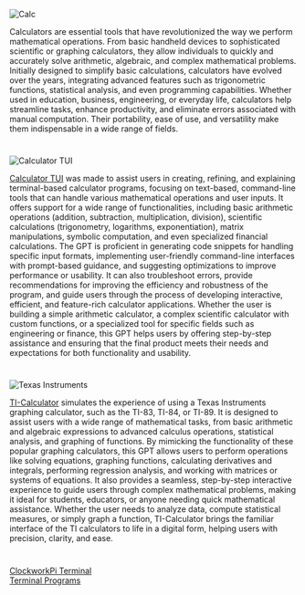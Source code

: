 ![Calc](https://github.com/user-attachments/assets/2d17e802-eb64-4eaf-bc03-77d7410fbac5)

Calculators are essential tools that have revolutionized the way we perform mathematical operations. From basic handheld devices to sophisticated scientific or graphing calculators, they allow individuals to quickly and accurately solve arithmetic, algebraic, and complex mathematical problems. Initially designed to simplify basic calculations, calculators have evolved over the years, integrating advanced features such as trigonometric functions, statistical analysis, and even programming capabilities. Whether used in education, business, engineering, or everyday life, calculators help streamline tasks, enhance productivity, and eliminate errors associated with manual computation. Their portability, ease of use, and versatility make them indispensable in a wide range of fields.

#

![Calculator TUI](https://github.com/user-attachments/assets/d56944c2-f12c-41d0-9fce-57ff759e65b7)

[Calculator TUI](https://chatgpt.com/g/g-682d9ad3e61081919042525bc48b4b22-calculator-tui) was made to assist users in creating, refining, and explaining terminal-based calculator programs, focusing on text-based, command-line tools that can handle various mathematical operations and user inputs. It offers support for a wide range of functionalities, including basic arithmetic operations (addition, subtraction, multiplication, division), scientific calculations (trigonometry, logarithms, exponentiation), matrix manipulations, symbolic computation, and even specialized financial calculations. The GPT is proficient in generating code snippets for handling specific input formats, implementing user-friendly command-line interfaces with prompt-based guidance, and suggesting optimizations to improve performance or usability. It can also troubleshoot errors, provide recommendations for improving the efficiency and robustness of the program, and guide users through the process of developing interactive, efficient, and feature-rich calculator applications. Whether the user is building a simple arithmetic calculator, a complex scientific calculator with custom functions, or a specialized tool for specific fields such as engineering or finance, this GPT helps users by offering step-by-step assistance and ensuring that the final product meets their needs and expectations for both functionality and usability.

#

![Texas Instruments](https://github.com/user-attachments/assets/9c5a12bc-af91-4fc9-a48d-8bd61009c499)

[TI-Calculator](https://chatgpt.com/g/g-67dfe813d24081918153b38925a2c033-ti-calculator) simulates the experience of using a Texas Instruments graphing calculator, such as the TI-83, TI-84, or TI-89. It is designed to assist users with a wide range of mathematical tasks, from basic arithmetic and algebraic expressions to advanced calculus operations, statistical analysis, and graphing of functions. By mimicking the functionality of these popular graphing calculators, this GPT allows users to perform operations like solving equations, graphing functions, calculating derivatives and integrals, performing regression analysis, and working with matrices or systems of equations. It also provides a seamless, step-by-step interactive experience to guide users through complex mathematical problems, making it ideal for students, educators, or anyone needing quick mathematical assistance. Whether the user needs to analyze data, compute statistical measures, or simply graph a function, TI-Calculator brings the familiar interface of the TI calculators to life in a digital form, helping users with precision, clarity, and ease.

#

[ClockworkPi Terminal](https://github.com/sourceduty/ClockworkPi_Terminal)
<br>
[Terminal Programs](https://github.com/sourceduty/Terminal_Programs)
